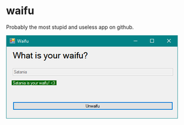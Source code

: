 # waifu
Probably the most stupid and useless app on github.

![Screenshot](https://raw.githubusercontent.com/r33int/waifu/master/screenshot.png)
